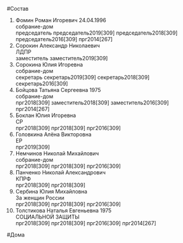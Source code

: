 #Состав  
1. Фомин Роман Игоревич 24.04.1996  
    собрание-дом  
    председатель председатель2019[309] председатель2018[309] председатель2016[309] прг2014[267]  
2. Сорокин Александр Николаевич  
    ЛДПР  
    заместитель заместитель2019[309]  
3. Сорокина Юлия Игоревна  
    собрание-дом  
    секретарь секретарь2019[309] секретарь2018[309] секретарь2016[309]  
4. Бойцова Татьяна Сергеевна 1975  
    собрание-дом  
    прг2018[309] заместитель2018[309] заместитель2016[309] прг2014[267]  
5. Боклан Юлия Игоревна  
    СР  
    прг2018[309] прг2018[309] прг2016[309]  
6. Головкина Алёна Викторовна  
    ЕР  
    прг2019[309]  
7. Немчинов Николай Михайлович  
    собрание-дом  
    прг2018[309] прг2018[309] прг2016[309]  
8. Панченко Николай Александрович  
    КПРФ  
    прг2018[309] прг2018[309]  
9. Сербина Юлия Михайловна  
    За женщин России  
    прг2018[309] прг2018[309] прг2016[309]  
10. Толстикова Наталья Евгеньевна 1975  
    СОЦИАЛЬНОЙ ЗАЩИТЫ  
    прг2018[309] прг2018[309] прг2016[309] прг2014[267]  

#Дома  
  
